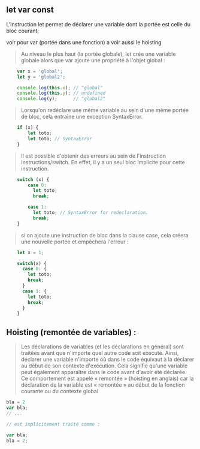 let var const 
---
L'instruction let permet de déclarer une variable dont la portée est celle du bloc courant;

voir pour var (portée dans une fonction)
a voir aussi le hoisting

> Au niveau le plus haut (la portée globale), let crée une variable globale alors que var ajoute une propriété à l'objet global :

````javascript
    var x = 'global';
    let y = 'global2';

    console.log(this.x); // "global"
    console.log(this.y); // undefined
    console.log(y);      // "global2"
````

> Lorsqu'on redéclare une même variable au sein d'une même portée de bloc, cela entraîne une exception SyntaxError.
````javascript
    if (x) {
        let toto;
        let toto; // SyntaxError
    }
````
> Il est possible d'obtenir des erreurs au sein de l'instruction Instructions/switch. En effet, il y a un seul bloc implicite pour cette instruction.

````javascript
    switch (x) {
        case 0:
          let toto;
          break;

        case 1:
          let toto; // SyntaxError for redeclaration.
          break;
    }
````
> si on ajoute une instruction de bloc dans la clause case, cela créera une nouvelle portée et empêchera l'erreur :

````javascript
    let x = 1;

    switch(x) {
      case 0: {
        let toto;
        break;
      }  
      case 1: {
        let toto;
        break;
      }
    }
````


## Hoisting (remontée de variables) :

> Les déclarations de variables (et les déclarations en général) sont traitées avant que n'importe quel autre code soit exécuté. Ainsi, déclarer une variable n'importe où dans le code équivaut à la déclarer au début de son contexte d'exécution. Cela signifie qu'une variable peut également apparaître dans le code avant d'avoir été déclarée. Ce comportement est appelé « remontée » (hoisting en anglais) car la déclaration de la variable est « remontée » au début de la fonction courante ou du contexte global

````javascript
bla = 2
var bla;
// ...

// est implicitement traité comme :

var bla;
bla = 2;
````